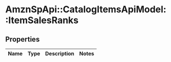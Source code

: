 # AmznSpApi::CatalogItemsApiModel::ItemSalesRanks

## Properties
Name | Type | Description | Notes
------------ | ------------- | ------------- | -------------

